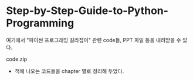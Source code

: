 # Step-by-Step-Guide-to-Python-Programming

여기에서 "파이썬 프로그래밍 길라잡이" 관련 code들, PPT 파일 등을 내려받을 수 있다.

code.zip
- 책에 나오는 코드들을 chapter 별로 정리해 두었다.

